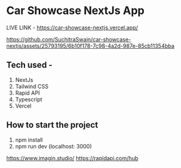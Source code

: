 # Car Showcase NextJs App

LIVE LINK - https://car-showcase-nextjs.vercel.app/

https://github.com/SuchitraSwain/car-showcase-nextjs/assets/25793195/6b10f178-7c98-4a2d-987e-85cb11354bba




## Tech used - 
1. NextJs
2. Tailwind CSS
3. Rapid API
4. Typescript
5. Vercel


## How to start the project

1. npm install
2. npm run dev (localhost: 3000)


https://www.imagin.studio/
https://rapidapi.com/hub
